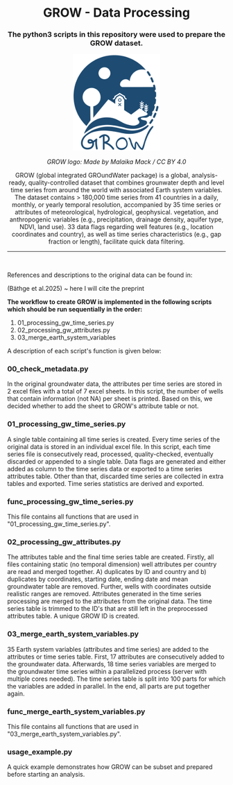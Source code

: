 <h1 align="center">GROW - Data Processing</h1>

<h3 align="center">The python3 scripts in this repository were used to prepare the GROW dataset.</h3>

<p align="center">
<img src="2025_GROW_Blau_Web_150DPI.png" width="200" /> 
</p>
<p align="center">
<em>GROW logo: Made by Malaika Mack / CC BY 4.0</em>

<p align="center">GROW (global integrated GROundWater package) is a global, analysis-ready, quality-controlled dataset that combines grounwater depth and level time series from around the world with associated Earth system
variables. The dataset contains > 180,000 time series from 41 countries in a daily, monthly, or yearly temporal 
resolution, accompanied by 35 time series or attributes of meteorological, hydrological, geophysical.
vegetation, and anthropogenic variables (e.g., precipitation, drainage density, aquifer type, NDVI, land use).
33 data flags regarding well features (e.g., location coordinates and country), as well as time series characteristics
(e.g., gap fraction or length), facilitate quick data filtering.</p>

-------------------------------------------------------

<br/>

References and descriptions to the original data can be found in:

(Bäthge et al.2025) ~ here I will cite the preprint

**The workflow to create GROW is implemented in the following scripts which should be run sequentially in the order:**

1. 01_processing_gw_time_series.py
2. 02_processing_gw_attributes.py
3. 03_merge_earth_system_variables

A description of each script's function is given below:

### 00_check_metadata.py

In the original groundwater data, the attributes per time series are stored in 2 excel files with a total of 7 excel sheets.
In this script, the number of wells that contain information (not NA) per sheet is printed. Based on this, we decided whether to add the sheet to GROW's attribute table or not.

### 01_processing_gw_time_series.py

A single table containing all time series is created. 
Every time series of the original data is stored in an individual excel file. In this script, each time series file is consecutively read, processed, quality-checked, eventually discarded or appended to a single table. 
Data flags are generated and either added as column to the time series data or exported to a time series attributes table.
Other than that, discarded time series are collected in extra tables and exported. Time series statistics are derived and exported.

### func_processing_gw_time_series.py

This file contains all functions that are used in "01_processing_gw_time_series.py".

### 02_processing_gw_attributes.py

The attributes table and the final time series table are created.
Firstly, all files containing static (no temporal dimension) well attributes per country are read and merged together.
A) duplicates by ID and country and b) duplicates by coordinates, starting date, ending date and mean groundwater
table are removed. 
Further, wells with coordinates outside realistic ranges are removed. Attributes generated in the
time series processing are merged to the attributes from the original data. The time series table is trimmed to 
the ID's that are still left in the preprocessed attributes table. 
A unique GROW ID is created.

### 03_merge_earth_system_variables.py

35 Earth system variables (attributes and time series) are added to the attributes or time series table.
First, 17 attributes are consecutively added to the groundwater data. Afterwards, 18 time series variables
are merged to the groundwater time series within a parallelized process (server with multiple cores needed). 
The time series table is split into 100 parts for which the variables are added in parallel. In the end,
all parts are put together again.

### func_merge_earth_system_variables.py

This file contains all functions that are used in "03_merge_earth_system_variables.py".

### usage_example.py

A quick example demonstrates how GROW can be subset and prepared before starting an analysis.

